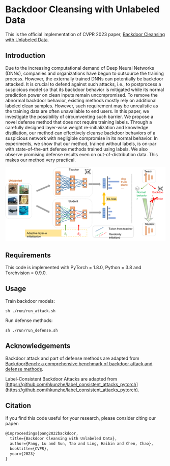 # Backdoor Cleansing with Unlabeled Data

This is the official implementation of CVPR 2023 paper, [Backdoor Cleansing with Unlabeled Data](https://arxiv.org/abs/2211.12044).


## Introduction
Due to the increasing computational demand of Deep Neural Networks (DNNs), companies and organizations have begun to outsource the training process. However, the externally trained DNNs can potentially be backdoor attacked. It is crucial to defend against such attacks, i.e., to postprocess a suspicious model so that its backdoor behavior is mitigated while its normal prediction power on clean inputs remain uncompromised. To remove the abnormal backdoor behavior, existing methods mostly rely on additional labeled clean samples. However, such requirement may be unrealistic as the training data are often unavailable to end users. In this paper, we investigate the possibility of circumventing such barrier. We propose a novel defense method that does not require training labels. Through a carefully designed layer-wise weight re-initialization and knowledge distillation, our method can effectively cleanse backdoor behaviors of a suspicious network with negligible compromise in its normal behavior. In experiments, we show that our method, trained without labels, is on-par with state-of-the-art defense methods trained using labels. We also observe promising defense results even on out-of-distribution data. This makes our method very practical.

<img src="figs/framework.png">

## Requirements
This code is implemented with PyTorch = 1.8.0, Python = 3.8 and Torchvision = 0.9.0.

## Usage
Train backdoor models:
```
sh ./run/run_attack.sh
```

Run defense methods:
```angular2html
sh ./run/run_defense.sh
```

## Acknowledgements
Backdoor attack and part of defense methods are adapted from [BackdoorBench: a comprehensive benchmark of backdoor attack and defense methods](https://github.com/SCLBD/backdoorbench).

Label-Consistent Backdoor Attacks are adapted from [https://github.com/hkunzhe/label_consistent_attacks_pytorch](https://github.com/hkunzhe/label_consistent_attacks_pytorch).

## Citation
If you find this code useful for your research, please consider citing our paper:

```
@inproceedings{pang2022backdoor,
  title={Backdoor Cleansing with Unlabeled Data},
  author={Pang, Lu and Sun, Tao and Ling, Haibin and Chen, Chao},
  booktitle={CVPR},
  year={2023}
}
```



